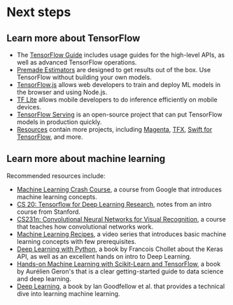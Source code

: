 # Next steps

## Learn more about TensorFlow

- The [TensorFlow Guide](../guide) includes usage guides for the
  high-level APIs, as well as advanced TensorFlow operations.
- [Premade Estimators](../guide/premade_estimators) are designed to
  get results out of the box. Use TensorFlow without building your own models.
- [TensorFlow.js](https://js.tensorflow.org/) allows web developers to train and
  deploy ML models in the browser and using Node.js.
- [TF Lite](../lite) allows mobile developers to do inference efficiently
  on mobile devices.
- [TensorFlow Serving](../serving) is an open-source project that can put
  TensorFlow models in production quickly.
- [Resources](../resources) contain more projects, including
  [Magenta](https://magenta.tensorflow.org/), [TFX](../tfx),
  [Swift for TensorFlow](https://github.com/tensorflow/swift), and more.

## Learn more about machine learning

Recommended resources include:

- [Machine Learning Crash Course](https://developers.google.com/machine-learning/crash-course/),
  a course from Google that introduces machine learning concepts.
- [CS 20: Tensorflow for Deep Learning Research](http://web.stanford.edu/class/cs20si/),
  notes from an intro course from Stanford.
- [CS231n: Convolutional Neural Networks for Visual Recognition](http://cs231n.stanford.edu/),
  a course that teaches how convolutional networks work.
- [Machine Learning Recipes](https://www.youtube.com/watch?v=cKxRvEZd3Mw&list=PLOU2XLYxmsIIuiBfYad6rFYQU_jL2ryal),
  a video series that introduces basic machine learning concepts with few prerequisites.
- [Deep Learning with Python](https://www.manning.com/books/deep-learning-with-python),
  a book by Francois Chollet about the Keras API, as well as an excellent hands on intro to Deep Learning.
- [Hands-on Machine Learning with Scikit-Learn and TensorFlow](https://github.com/ageron/handson-ml),
  a book by Aurélien Geron's that is a clear getting-started guide to data science and deep learning.
- [Deep Learning](https://www.deeplearningbook.org/), a book by Ian Goodfellow et al.
  that provides a technical dive into learning machine learning.
